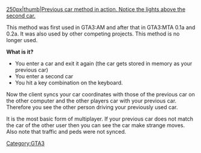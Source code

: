 [250px|thumb|Previous car method in action. Notice the lights above the second car.](/docs/image-01a.jpg.md "wikilink")

This method was first used in GTA3:AM and after that in GTA3:MTA 0.1a and 0.2a. It was also used by other competing projects. This method is no longer used.

**What is it?**

-   You enter a car and exit it again (the car gets stored in memory as your previous car)
-   You enter a second car
-   You hit a key combination on the keyboard.

Now the client syncs your car coordinates with those of the previous car on the other computer and the other players car with your previous car. Therefore you see the other person driving your previously used car.

It is the most basic form of multiplayer. If your previous car does not match the car of the other user then you can see the car make strange moves. Also note that traffic and peds were not synced.

[Category:GTA3](/docs/category-gta3.md "wikilink")
